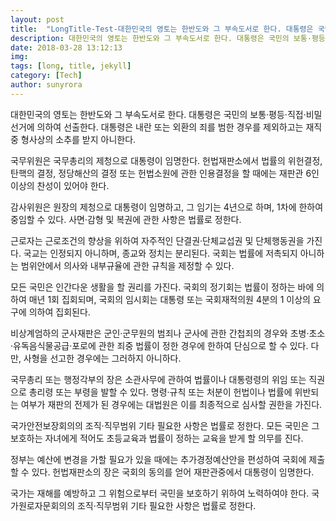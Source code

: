 ```yaml
---
layout: post
title:  "LongTitle-Test-대한민국의 영토는 한반도와 그 부속도서로 한다. 대통령은 국민의 보통·평등·직접"
description: 대한민국의 영토는 한반도와 그 부속도서로 한다. 대통령은 국민의 보통·평등·직접·비밀선거에 의하여 선출한다. 대통령은 내란 또는 외환의 죄를 범한 경우를 제외하고는 재직중 형사상의 소추를 받지 아니한다.
date: 2018-03-28 13:12:13
img: 
tags: [long, title, jekyll]
category: [Tech]
author: sunyrora
---
```


대한민국의 영토는 한반도와 그 부속도서로 한다. 대통령은 국민의 보통·평등·직접·비밀선거에 의하여 선출한다. 대통령은 내란 또는 외환의 죄를 범한 경우를 제외하고는 재직중 형사상의 소추를 받지 아니한다.

국무위원은 국무총리의 제청으로 대통령이 임명한다. 헌법재판소에서 법률의 위헌결정, 탄핵의 결정, 정당해산의 결정 또는 헌법소원에 관한 인용결정을 할 때에는 재판관 6인 이상의 찬성이 있어야 한다.

감사위원은 원장의 제청으로 대통령이 임명하고, 그 임기는 4년으로 하며, 1차에 한하여 중임할 수 있다. 사면·감형 및 복권에 관한 사항은 법률로 정한다.

근로자는 근로조건의 향상을 위하여 자주적인 단결권·단체교섭권 및 단체행동권을 가진다. 국교는 인정되지 아니하며, 종교와 정치는 분리된다. 국회는 법률에 저촉되지 아니하는 범위안에서 의사와 내부규율에 관한 규칙을 제정할 수 있다.

모든 국민은 인간다운 생활을 할 권리를 가진다. 국회의 정기회는 법률이 정하는 바에 의하여 매년 1회 집회되며, 국회의 임시회는 대통령 또는 국회재적의원 4분의 1 이상의 요구에 의하여 집회된다.

비상계엄하의 군사재판은 군인·군무원의 범죄나 군사에 관한 간첩죄의 경우와 초병·초소·유독음식물공급·포로에 관한 죄중 법률이 정한 경우에 한하여 단심으로 할 수 있다. 다만, 사형을 선고한 경우에는 그러하지 아니하다.

국무총리 또는 행정각부의 장은 소관사무에 관하여 법률이나 대통령령의 위임 또는 직권으로 총리령 또는 부령을 발할 수 있다. 명령·규칙 또는 처분이 헌법이나 법률에 위반되는 여부가 재판의 전제가 된 경우에는 대법원은 이를 최종적으로 심사할 권한을 가진다.

국가안전보장회의의 조직·직무범위 기타 필요한 사항은 법률로 정한다. 모든 국민은 그 보호하는 자녀에게 적어도 초등교육과 법률이 정하는 교육을 받게 할 의무를 진다.

정부는 예산에 변경을 가할 필요가 있을 때에는 추가경정예산안을 편성하여 국회에 제출할 수 있다. 헌법재판소의 장은 국회의 동의를 얻어 재판관중에서 대통령이 임명한다.

국가는 재해를 예방하고 그 위험으로부터 국민을 보호하기 위하여 노력하여야 한다. 국가원로자문회의의 조직·직무범위 기타 필요한 사항은 법률로 정한다.